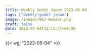 ```yaml
---
title: Weekly Godot Japan 2023-05-04
tags: ["weekly-godot-japan"]
image: /images/WGJ-Header.png
draft: false
date: 2023-05-04T15:13:43+09:00
---
```


{{< wgj "2023-05-04" >}}
